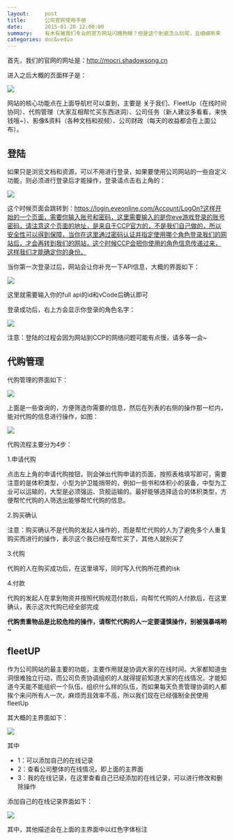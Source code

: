 ```yaml
---
layout:     post
title:      公司官网使用手册
date:       2015-01-20 12:00:00
summary:    有木有被我们专业的官方网站闪瞎狗眼？但是这个到底怎么玩呢，且细细听来
categories: doc&vedio
---
```


首先，我们的官网的网址是：http://mocri.shadowsong.cn

进入之后大概的页面样子是：

<img border="0" src="http://blog.mocri.shadowsong.cn/images/image002.jpg"/>

网站的核心功能点在上面导航栏可以查到，主要是 关于我们、FleetUp（在线时间协同）、代购管理（大家互相帮忙买东西进洞）、公司任务（新人建议多看看，来快钱哦~）、影像&资料（各种文档和视频）、公司财政（每天的收益都会在上面公布）。

## 登陆
如果只是浏览文档和资源，可以不用进行登录，如果要使用公司网站的一些自定义功能，则必须进行登录后才能操作，登录请点击右上角的：

<img border="0" src="http://blog.mocri.shadowsong.cn/images/image003.png"/>

这个时候页面会跳转到：https://login.eveonline.com/Account/LogOn?这样开始的一个页面，需要你输入账号和密码，这里需要输入的是你eve游戏登录的账号密码，请注意这个页面的地址，是来自于CCP官方的，不是我们自己做的，所以安全性可以得到保障，当你在这里通过密码认证并指定使用哪个角色登录我们的网站后，才会再转到我们的网站，这个时候CCP会把你使用的角色信息传递过来，这样我们才能确定你的身份。

当你第一次登录过后，网站会让你补充一下API信息，大概的界面如下：

<img border="0" src="http://blog.mocri.shadowsong.cn/images/image005.jpg"/>

这里就需要输入你的full api的id和vCode后确认即可

登录成功后，右上方会显示你登录的角色名字：

<img border="0" src="http://blog.mocri.shadowsong.cn/images/image006.png"/>

注意：登陆的过程会因为网站到CCP的网络问题可能有点慢，请多等一会~

## 代购管理

代购管理的界面如下：

<img border="0" src="http://blog.mocri.shadowsong.cn/images/image008.png"/>

上面是一些查询的，方便筛选你需要的信息，然后在列表的右侧的操作那一栏内，能对代购的信息进行操作，如图：

<img border="0" src="http://blog.mocri.shadowsong.cn/images/image010.png"/>

代购流程主要分为4步：

1.申请代购

点击左上角的申请代购按钮，则会弹出代购申请的页面，按照表格填写即可，需要注意的是体积类型，小型为护卫能捎带的，例如一些书和体积小的装备，中型为工业可以运输的，大型是必须强运、货舰运输的。最好能够选择适合的体积类型，方便帮忙代购的人筛选出能够帮忙代购的信息。

2.购买确认

注意：购买确认不是代购的发起人操作的，而是帮忙代购的人为了避免多个人重复购买而进行的操作，表示这个我已经在帮忙买了，其他人就别买了

3.代购

代购的人在购买成功后，在这里填写，同时写入代购所花费的isk

4.付款

代购的发起人在拿到物资并按照代购规范付款后，向帮忙代购的人付款后，在这里确认，表示这次代购已经全部完成

<strong>代购贵重物品是比较危险的操作，请帮忙代购的人一定要谨慎操作，别被强暴咯哟~</strong>

## fleetUP

作为公司网站的最主要的功能，主要作用就是协调大家的在线时间。大家都知道虫洞很难独立行动，而公司负责协调组织的人就得提前知道大家的在线情况，才能知道今天能不能组织一个队伍，组织什么样的队伍，而如果每天负责管理协调的人都挨个来问所有人一次，麻烦而且效率不高，所以我们现在已经强制全民使用fleetUp

其大概的主界面如下：

<img border="0" src="http://mocri-main.stor.sinaapp.com/QQ%E6%88%AA%E5%9B%BE20150325103637.png"/>

其中

 - 1：可以添加自己的在线记录
 - 2：查看公司整体的在线情况，即上面的主界面
 - 3：我的在线记录，在这里查看自己已经添加的在线记录，可以进行修改和删除操作
 
添加自己的在线记录界面如下：

<img border="0" src="http://mocri-main.stor.sinaapp.com/QQ%E6%88%AA%E5%9B%BE20150325115147.png"/>

其中，其他描述会在上面的主界面中以红色字体标注
